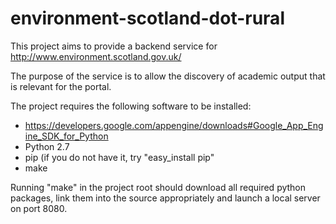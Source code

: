 environment-scotland-dot-rural
==============================

This project aims to provide a backend service for http://www.environment.scotland.gov.uk/

The purpose of the service is to allow the discovery of academic output that is relevant for the portal.

The project requires the following software to be installed:
  * https://developers.google.com/appengine/downloads#Google_App_Engine_SDK_for_Python
  * Python 2.7
  * pip (if you do not have it, try "easy_install pip"
  * make
  
Running "make" in the project root should download all required python packages, link them into the source appropriately and launch a local server on port 8080.

